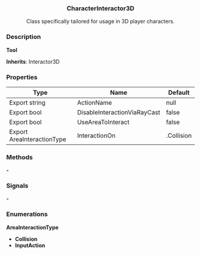 <div align="center">
	<h3>CharacterInteractor3D</h1>
	<p>Class specifically tailored for usage in 3D player characters.</p>
</div>

### Description

**Tool**

**Inherits**: Interactor3D

### Properties

| Type                       | Name                         | Default    |
| -------------------------- | ---------------------------- | ---------- |
| Export string              | ActionName                   | null       |
| Export bool                | DisableInteractionViaRayCast | false      |
| Export bool                | UseAreaToInteract            | false      |
| Export AreaInteractionType | InteractionOn                | .Collision |

### Methods

**-**

### Signals

**-**

### Enumerations

**AreaInteractionType**
-   **Collision**
-   **InputAction**
